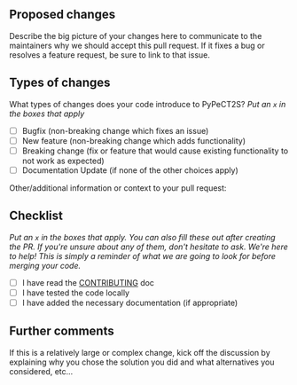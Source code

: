 ## Proposed changes

Describe the big picture of your changes here to communicate to the maintainers why we should accept this pull request. 
If it fixes a bug or resolves a feature request, be sure to link to that issue.

## Types of changes

What types of changes does your code introduce to PyPeCT2S?
_Put an `x` in the boxes that apply_

- [ ] Bugfix (non-breaking change which fixes an issue)
- [ ] New feature (non-breaking change which adds functionality)
- [ ] Breaking change (fix or feature that would cause existing functionality to not work as expected)
- [ ] Documentation Update (if none of the other choices apply)

Other/additional information or context to your pull request:


## Checklist

_Put an `x` in the boxes that apply. You can also fill these out after creating the PR. If you're unsure about any of 
them, don't hesitate to ask. We're here to help! This is simply a reminder of what we are going to look for before 
merging your code._

- [ ] I have read the [CONTRIBUTING](https://github.com/INSIGNEO/PyPeCT2S/blob/master/.github/CONTRIBUTING.md) doc
- [ ] I have tested the code locally
- [ ] I have added the necessary documentation (if appropriate)

## Further comments

If this is a relatively large or complex change, kick off the discussion by explaining why you chose the solution you 
did and what alternatives you considered, etc...